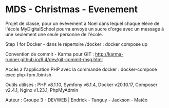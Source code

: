 # MDS - Christmas - Evenement

Projet de classe, pour un évèvement à Noel dans lequel chaque élève de l'école MyDigitalSchool pourra envoyé un sucre d'orge avec un message à une seulement une seule personne de l'école.

Step 1 for Docker - dans le répertoire /docker : docker compose up 

Convention de commit - Karma pour GIT : http://karma-runner.github.io/6.4/dev/git-commit-msg.html

Accès à l'application PHP avec la commande docker : docker-compose exec php-fpm /bin/sh

Outils utilisés : PHP v8.1.10, Symfony v6.1.4, Docker v20.10.17, Composer v2.4.1, Nginx v1.23.1, PhpMyAdmin

Auteur : Groupe 3 - DEVWEB | Endrick - Tanguy - Jackson - Matéo


